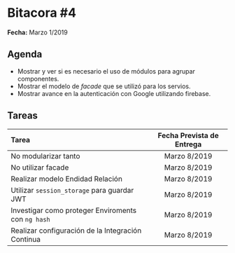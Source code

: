 # Bitacora #4

**Fecha:** Marzo 1/2019

## Agenda

- Mostrar y ver si es necesario el uso de módulos para agrupar componentes.
- Mostrar el modelo de *facade* que se utilizó para los servios.
- Mostrar avance en la autenticación con Google utilizando firebase.

## Tareas

| Tarea                                              | Fecha Prevista de Entrega |
| :------------------------------------------------- | :-----------------------: |
| No modularizar tanto                               |       Marzo 8/2019        |
| No utilizar facade                                 |       Marzo 8/2019        |
| Realizar modelo Endidad Relación                   |       Marzo 8/2019        |
| Utilizar `session_storage` para guardar JWT        |       Marzo 8/2019        |
| Investigar como proteger Enviroments con `ng hash` |       Marzo 8/2019        |
| Realizar configuración de la Integración Continua  |       Marzo 8/2019        |

